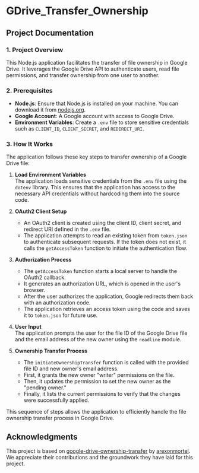 # GDrive_Transfer_Ownership

## Project Documentation

### 1. Project Overview

This Node.js application facilitates the transfer of file ownership in Google Drive. It leverages the Google Drive API to authenticate users, read file permissions, and transfer ownership from one user to another.

### 2. Prerequisites

- **Node.js**: Ensure that Node.js is installed on your machine. You can download it from [nodejs.org](https://nodejs.org/).
- **Google Account**: A Google account with access to Google Drive.
- **Environment Variables**: Create a `.env` file to store sensitive credentials such as `CLIENT_ID`, `CLIENT_SECRET`, and `REDIRECT_URI`.

### 3. How It Works
The application follows these key steps to transfer ownership of a Google Drive file:

1. **Load Environment Variables**  
   The application loads sensitive credentials from the `.env` file using the `dotenv` library. This ensures that the application has access to the necessary API credentials without hardcoding them into the source code.

2. **OAuth2 Client Setup**  
   - An OAuth2 client is created using the client ID, client secret, and redirect URI defined in the `.env` file.
   - The application attempts to read an existing token from `token.json` to authenticate subsequent requests. If the token does not exist, it calls the `getAccessToken` function to initiate the authentication flow.

3. **Authorization Process**  
   - The `getAccessToken` function starts a local server to handle the OAuth2 callback.
   - It generates an authorization URL, which is opened in the user's browser.
   - After the user authorizes the application, Google redirects them back with an authorization code.
   - The application retrieves an access token using the code and saves it to `token.json` for future use.

4. **User Input**  
   The application prompts the user for the file ID of the Google Drive file and the email address of the new owner using the `readline` module.

5. **Ownership Transfer Process**  
   - The `initiateOwnershipTransfer` function is called with the provided file ID and new owner's email address.
   - First, it grants the new owner "writer" permissions on the file.
   - Then, it updates the permission to set the new owner as the "pending owner."
   - Finally, it lists the current permissions to verify that the changes were successfully applied.

This sequence of steps allows the application to efficiently handle the file ownership transfer process in Google Drive.

## Acknowledgments

This project is based on [google-drive-ownership-transfer](https://github.com/arexonmortel/google-drive-ownership-transfer) by [arexonmortel](https://github.com/arexonmortel). We appreciate their contributions and the groundwork they have laid for this project.
